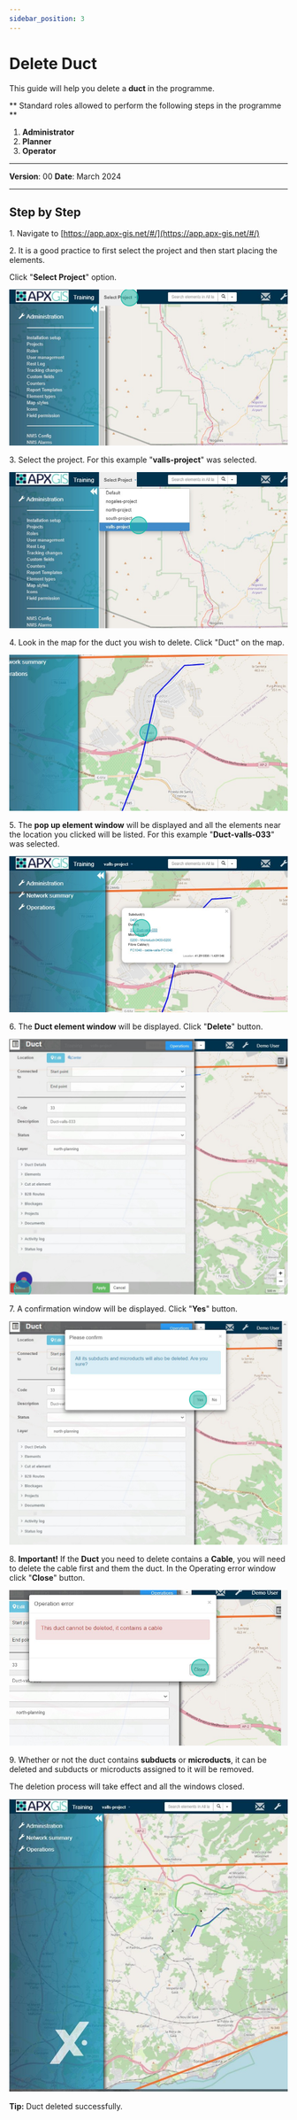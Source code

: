```yaml
---
sidebar_position: 3
---
```


# Delete Duct

This guide will help you delete a **duct** in the programme.

** Standard roles allowed to perform the following steps in the programme **

1.	**Administrator**
2.  **Planner**
3. **Operator**

------------

**Version**: 00
**Date**: March 2024

------------
## **Step by Step**

1\. Navigate to [https://app.apx-gis.net/#/](https://app.apx-gis.net/#/)


2\. It is a good practice to first select the project and then start placing the elements.

Click "**Select Project**" option.

![](static/img/downloads/03-delete-duct_1.jpeg)


3\. Select the project. For this example "**valls-project**" was selected.

![](static/img/downloads/03-delete-duct_2.jpeg)


4\. Look in the map for the duct you wish to delete. Click "Duct" on the map.

![](static/img/downloads/03-delete-duct_3.jpeg)


5\. The **pop up element window** will be displayed and all the elements near the location you clicked will be listed. For this example "**Duct-valls-033**" was selected.

![](static/img/downloads/03-delete-duct_4.jpeg)


6\. The **Duct element window** will be displayed. Click "**Delete**" button.

![](static/img/downloads/03-delete-duct_5.jpeg)


7\. A confirmation window will be displayed. Click "**Yes**" button.

![](static/img/downloads/03-delete-duct_6.jpeg)


8\. **Important!** If the **Duct** you need to delete contains a **Cable**, you will need to delete the cable first and them the duct. In the Operating error window click "**Close**" button.

![](static/img/downloads/03-delete-duct_7.jpeg)


9\. Whether or not the duct contains **subducts** or **microducts**, it can be deleted and subducts or microducts assigned to it will be removed.

The deletion process will take effect and all the windows closed.

![](static/img/downloads/03-delete-duct_8.jpeg)


**Tip:** Duct deleted successfully.
